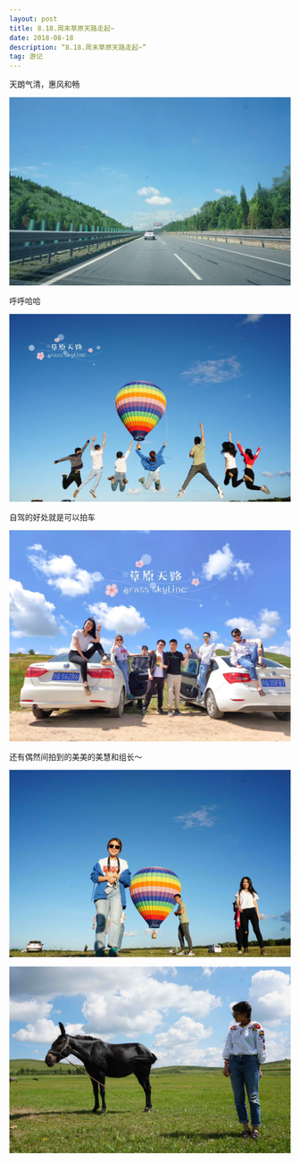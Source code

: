```yaml
---
layout: post
title: 8.18.周末草原天路走起~
date: 2018-08-18 
description: “8.18.周末草原天路走起~”
tag: 游记
---
```



天朗气清，惠风和畅


![avatar](/images/zhangbei20180818/3.jpg)


呼呼哈哈

![avatar](/images/zhangbei20180818/4.jpg)

自驾的好处就是可以拍车

![avatar](/images/zhangbei20180818/5.jpg)


还有偶然间拍到的美美的美慧和组长～

![avatar](/images/zhangbei20180818/1.jpg)

![avatar](/images/zhangbei20180818/2.jpg)


